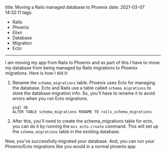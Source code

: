 title: Moving a Rails managed database to Phoenix
date: 2021-03-07 14:32:11
tags:
- Rails
- Phoenix
- Elixir
- Database
- Migration
- Ecto
---

I am moving my app from Rails to Phoenix and as part of this I have to move my
database from being managed by Rails migrations to Phoenix migrations. Here is
how I did it:

1. Rename the `schema_migrations` table. Phoenix uses Ecto for managing the
   database. Ecto and Rails use a table called `schema_migrations` to store the
   database migration info. So, you'll have to rename it to avoid errors when
   you run Ecto migrations.
   ```
   psql db
   ALTER TABLE schema_migrations RENAME TO rails_schema_migrations
   ```
2. After this, you'll need to create the schema_migrations table for ecto, you
   can do it by running the `mix ecto.create` command. This will set up the
   `schema_migrations` table in the existing database.

Now, you've successfully migrated your database. And, you can run your
Phoenix/Ecto migrations like you would in a normal phoenix app.
